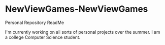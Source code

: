 # NewViewGames-NewViewGames
Personal Repository ReadMe

I'm currently working on all sorts of personal projects over the summer.
I am a college Computer Science student.
